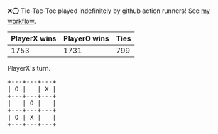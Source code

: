 :x::o: Tic-Tac-Toe played indefinitely by github action runners! See [my workflow](.github/workflows/play.yaml).

|PlayerX wins|PlayerO wins|Ties|
|-|-|-|
|1753|1731|799|

PlayerX's turn.

<pre>
+---+---+---+
| O |   | X |
+---+---+---+
|   | O |   |
+---+---+---+
| O | X |   |
+---+---+---+
</pre>